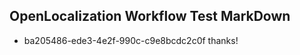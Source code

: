 ## OpenLocalization Workflow Test MarkDown
* ba205486-ede3-4e2f-990c-c9e8bcdc2c0f thanks!

<!--HONumber=Sep16_HO1-->


